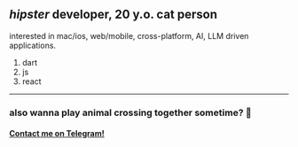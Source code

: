 ## *hipster* developer, 20 y.o. cat person

interested in mac/ios, web/mobile, cross-platform, AI, LLM driven applications.

1. dart
2. js
3. react

---
### also wanna play animal crossing together sometime? 👀

#### [Contact me on Telegram!](https://t.me/flutter_devq)

